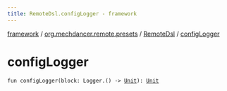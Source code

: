 ```yaml
---
title: RemoteDsl.configLogger - framework
---
```


[framework](../../index.html) / [org.mechdancer.remote.presets](../index.html) / [RemoteDsl](index.html) / [configLogger](./config-logger.html)

# configLogger

`fun configLogger(block: Logger.() -> `[`Unit`](https://kotlinlang.org/api/latest/jvm/stdlib/kotlin/-unit/index.html)`): `[`Unit`](https://kotlinlang.org/api/latest/jvm/stdlib/kotlin/-unit/index.html)
